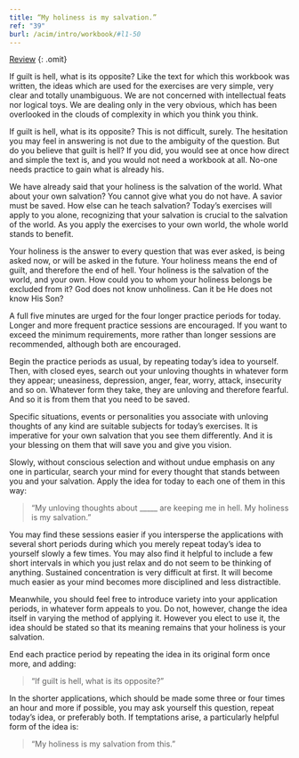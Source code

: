 ```yaml
---
title: “My holiness is my salvation.”
ref: "39"
burl: /acim/intro/workbook/#l1-50
---
```


<a class="hide-review" href="/workbook/l058/#l039">Review</a>
{: .omit}

If guilt is hell, what is its opposite? Like the text for which this
workbook was written, the ideas which are used for the exercises are
very simple, very clear and totally unambiguous. We are not concerned
with intellectual feats nor logical toys. We are dealing only in the very
obvious, which has been overlooked in the clouds of complexity in which
you think you think.

If guilt is hell, what is its opposite? This is not difficult,
surely. The hesitation you may feel in answering is not due to the
ambiguity of the question. But do you believe that guilt is hell? If you
did, you would see at once how direct and simple the text is, and you
would not need a workbook at all. No-one needs practice to gain what is
already his.

We have already said that your holiness is the salvation of the
world. What about your own salvation? You cannot give what you do not
have. A savior must be saved. How else can he teach salvation? Today’s
exercises will apply to you alone, recognizing that your salvation is
crucial to the salvation of the world. As you apply the exercises to
your own world, the whole world stands to benefit.

Your holiness is the answer to every question that was ever asked, is
being asked now, or will be asked in the future. Your holiness means the
end of guilt, and therefore the end of hell. Your holiness is the
salvation of the world, and your own. How could you to whom your
holiness belongs be excluded from it? God does not know unholiness. Can
it be He does not know His Son?

A full five minutes are urged for the four longer practice periods for
today. Longer and more frequent practice sessions are encouraged. If you
want to exceed the minimum requirements, more rather than longer
sessions are recommended, although both are encouraged.

Begin the practice periods as usual, by repeating today’s idea to
yourself. Then, with closed eyes, search out your unloving thoughts in
whatever form they appear; uneasiness, depression, anger, fear, worry,
attack, insecurity and so on. Whatever form they take, they are unloving
and therefore fearful. And so it is from them that you need
to be saved.

Specific situations, events or personalities you associate with unloving
thoughts of any kind are suitable subjects for today’s exercises. It is
imperative for your own salvation that you see them differently. And it
is your blessing on them that will save you and give you vision.

Slowly, without conscious selection and without undue emphasis on any
one in particular, search your mind for every thought that stands
between you and your salvation. Apply the idea for today to each one of
them in this way:

> “My unloving thoughts about \_\_\_\_\_ are keeping me in hell.
> My holiness is my salvation.”

You may find these sessions easier if you intersperse the applications
with several short periods during which you merely repeat today’s idea
to yourself slowly a few times. You may also find it helpful to include a
few short intervals in which you just relax and do not seem to be
thinking of anything. Sustained concentration is very difficult at
first. It will become much easier as your mind becomes more disciplined
and less distractible.

Meanwhile, you should feel free to introduce variety into your
application periods, in whatever form appeals to you. Do not, however,
change the idea itself in varying the method of applying it. However you
elect to use it, the idea should be stated so that its meaning remains
that your holiness is your salvation.

End each practice period by repeating the idea in its original form once
more, and adding:

> “If guilt is hell, what is its opposite?”

In the shorter applications, which should be made some three or four
times an hour and more if possible, you may ask yourself this question,
repeat today’s idea, or preferably both. If temptations arise, a
particularly helpful form of the idea is:

> “My holiness is my salvation from this.”

